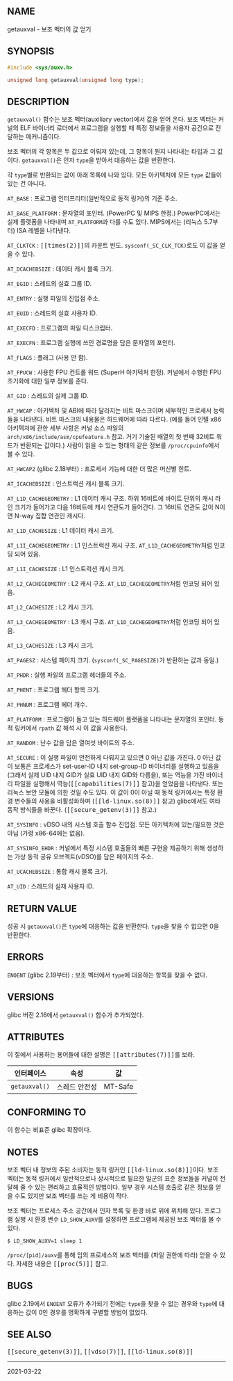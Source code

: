 ## NAME

getauxval - 보조 벡터의 값 얻기

## SYNOPSIS

```c
#include <sys/auxv.h>

unsigned long getauxval(unsigned long type);
```

## DESCRIPTION

`getauxval()` 함수는 보조 벡터(auxiliary vector)에서 값을 얻어 온다. 보조 벡터는 커널의 ELF 바이너리 로더에서 프로그램을 실행할 때 특정 정보들을 사용자 공간으로 전달하는 메커니즘이다.

보조 벡터의 각 항목은 두 값으로 이뤄져 있는데, 그 항목이 뭔지 나타내는 타입과 그 값이다. `getauxval()`은 인자 `type`을 받아서 대응하는 값을 반환한다.

각 `type`별로 반환되는 값이 아래 목록에 나와 있다. 모든 아키텍처에 모든 `type` 값들이 있는 건 아니다.

`AT_BASE`
:   프로그램 인터프리터(일반적으로 동적 링커)의 기준 주소.

`AT_BASE_PLATFORM`
:   문자열의 포인터. (PowerPC 및 MIPS 한정.) PowerPC에서는 실제 플랫폼을 나타내며 `AT_PLATFORM`과 다를 수도 있다. MIPS에서는 (리눅스 5.7부터) ISA 레벨을 나타낸다.

`AT_CLKTCK`
:   <tt>[[times(2)]]</tt>의 카운트 빈도. `sysconf(_SC_CLK_TCK)`로도 이 값을 얻을 수 있다.

`AT_DCACHEBSIZE`
:   데이터 캐시 블록 크기.

`AT_EGID`
:   스레드의 실효 그룹 ID.

`AT_ENTRY`
:   실행 파일의 진입점 주소.

`AT_EUID`
:   스레드의 실효 사용자 ID.

`AT_EXECFD`
:   프로그램의 파일 디스크립터.

`AT_EXECFN`
:   프로그램 실행에 쓰인 경로명을 담은 문자열의 포인터.

`AT_FLAGS`
:   플래그 (사용 안 함).

`AT_FPUCW`
:   사용한 FPU 컨트롤 워드 (SuperH 아키텍처 한정). 커널에서 수행한 FPU 초기화에 대한 일부 정보를 준다.

`AT_GID`
:   스레드의 실제 그룹 ID.

`AT_HWCAP`
:   아키텍처 및 ABI에 따라 달라지는 비트 마스크이며 세부적인 프로세서 능력들을 나타낸다. 비트 마스크의 내용물은 하드웨어에 따라 다르다. (예를 들어 인텔 x86 아키텍처에 관한 세부 사항은 커널 소스 파일의 `arch/x86/include/asm/cpufeature.h` 참고. 거기 기술된 배열의 첫 번째 32비트 워드가 반환되는 값이다.) 사람이 읽을 수 있는 형태의 같은 정보를 `/proc/cpuinfo`에서 볼 수 있다.

`AT_HWCAP2` (glibc 2.18부터)
:   프로세서 기능에 대한 더 많은 머신별 힌트.

`AT_ICACHEBSIZE`
:   인스트럭션 캐시 블록 크기.

`AT_L1D_CACHEGEOMETRY`
:   L1 데이터 캐시 구조. 하위 16비트에 바이트 단위의 캐시 라인 크기가 들어가고 다음 16비트에 캐시 연관도가 들어간다. 그 16비트 연관도 값이 N이면 N-way 집합 연관인 캐시다.

`AT_L1D_CACHESIZE`
:   L1 데이터 캐시 크기.

`AT_L1I_CACHEGEOMETRY`
:   L1 인스트럭션 캐시 구조. `AT_L1D_CACHEGEOMETRY`처럼 인코딩 되어 있음.

`AT_L1I_CACHESIZE`
:   L1 인스트럭션 캐시 크기.

`AT_L2_CACHEGEOMETRY`
:   L2 캐시 구조. `AT_L1D_CACHEGEOMETRY`처럼 인코딩 되어 있음.

`AT_L2_CACHESIZE`
:   L2 캐시 크기.

`AT_L3_CACHEGEOMETRY`
:   L3 캐시 구조. `AT_L1D_CACHEGEOMETRY`처럼 인코딩 되어 있음.

`AT_L3_CACHESIZE`
:   L3 캐시 크기.

`AT_PAGESZ`
:   시스템 페이지 크기. (`sysconf(_SC_PAGESIZE)`가 반환하는 값과 동일.)

`AT_PHDR`
:   실행 파일의 프로그램 헤더들의 주소.

`AT_PHENT`
:   프로그램 헤더 항목 크기.

`AT_PHNUM`
:   프로그램 헤더 개수.

`AT_PLATFORM`
:   프로그램이 돌고 있는 하드웨어 플랫폼을 나타내는 문자열의 포인터. 동적 링커에서 `rpath` 값 해석 시 이 값을 사용한다.

`AT_RANDOM`
:   난수 값을 담은 열여섯 바이트의 주소.

`AT_SECURE`
:   이 실행 파일이 안전하게 다뤄지고 있으면 0 아닌 값을 가진다. 0 아닌 값이 보통은 프로세스가 set-user-ID 내지 set-group-ID 바이너리를 실행하고 있음을 (그래서 실제 UID 내지 GID가 실효 UID 내지 GID와 다름을), 또는 역능을 가진 바이너리 파일을 실행해서 역능(<tt>[[capabilities(7)]]</tt> 참고)을 얻었음을 나타낸다. 또는 리눅스 보안 모듈에 의한 것일 수도 있다. 이 값이 0이 아닐 때 동적 링커에서는 특정 환경 변수들의 사용을 비활성화하며 (<tt>[[ld-linux.so(8)]]</tt> 참고) glibc에서도 여타 동작 방식들을 바꾼다. (<tt>[[secure_getenv(3)]]</tt> 참고.)

`AT_SYSINFO`
:   vDSO 내의 시스템 호출 함수 진입점. 모든 아키텍처에 있는/필요한 것은 아님 (가령 x86-64에는 없음).

`AT_SYSINFO_EHDR`
:   커널에서 특정 시스템 호출들의 빠른 구현을 제공하기 위해 생성하는 가상 동적 공유 오브젝트(vDSO)를 담은 페이지의 주소.

`AT_UCACHEBSIZE`
:   통합 캐시 블록 크기.

`AT_UID`
:   스레드의 실재 사용자 ID.

## RETURN VALUE

성공 시 `getauxval()`은 `type`에 대응하는 값을 반환한다. `type`을 찾을 수 없으면 0을 반환한다.

## ERRORS

`ENOENT` (glibc 2.19부터)
:   보조 벡터에서 `type`에 대응하는 항목을 찾을 수 없다.

## VERSIONS

glibc 버전 2.16에서 `getauxval()` 함수가 추가되었다.

## ATTRIBUTES

이 절에서 사용하는 용어들에 대한 설명은 <tt>[[attributes(7)]]</tt>를 보라.

| 인터페이스 | 속성 | 값 |
| --- | --- | --- |
| `getauxval()` | 스레드 안전성 | MT-Safe |

## CONFORMING TO

이 함수는 비표준 glibc 확장이다.

## NOTES

보조 벡터 내 정보의 주된 소비자는 동적 링커인 <tt>[[ld-linux.so(8)]]</tt>이다. 보조 벡터는 동적 링커에서 일반적으로나 상시적으로 필요한 일군의 표준 정보들을 커널이 전달해 줄 수 있는 편리하고 효율적인 방법이다. 일부 경우 시스템 호출로 같은 정보를 얻을 수도 있지만 보조 벡터를 쓰는 게 비용이 작다.

보조 벡터는 프로세스 주소 공간에서 인자 목록 및 환경 바로 위에 위치해 있다. 프로그램 실행 시 환경 변수 `LD_SHOW_AUXV`를 설정하면 프로그램에 제공된 보조 벡터를 볼 수 있다.

```text
$ LD_SHOW_AUXV=1 sleep 1
```

`/proc/[pid]/auxv`를 통해 임의 프로세스의 보조 벡터를 (파일 권한에 따라) 얻을 수 있다. 자세한 내용은 <tt>[[proc(5)]]</tt> 참고.

## BUGS

glibc 2.19에서 `ENOENT` 오류가 추가되기 전에는 `type`을 찾을 수 없는 경우와 `type`에 대응하는 값이 0인 경우를 명확하게 구별할 방법이 없었다.

## SEE ALSO

<tt>[[secure_getenv(3)]]</tt>, <tt>[[vdso(7)]]</tt>, <tt>[[ld-linux.so(8)]]</tt>

----

2021-03-22
